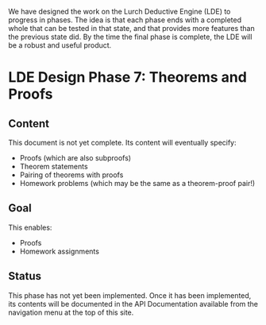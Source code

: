 
We have designed the work on the Lurch Deductive Engine (LDE) to progress in
phases.  The idea is that each phase ends with a completed whole that can be
tested in that state, and that provides more features than the previous
state did.  By the time the final phase is complete, the LDE will be a
robust and useful product.

# LDE Design Phase 7: Theorems and Proofs

## Content

This document is not yet complete.  Its content will eventually specify:

 * Proofs (which are also subproofs)
 * Theorem statements
 * Pairing of theorems with proofs
 * Homework problems (which may be the same as a theorem-proof pair!)

## Goal

This enables:

 * Proofs
 * Homework assignments

## Status

This phase has not yet been implemented.  Once it has been implemented, its
contents will be documented in the API Documentation available from the
navigation menu at the top of this site.
